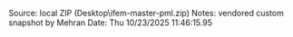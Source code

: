 Source: local ZIP (Desktop\ifem-master-pml.zip)
Notes: vendored custom snapshot by Mehran
Date: Thu 10/23/2025 11:46:15.95
